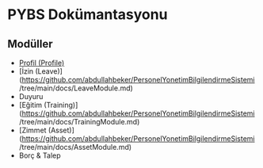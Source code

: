 # PYBS Dokümantasyonu

## Modüller

- [Profil (Profile)](https://github.com/abdullahbeker/PersonelYonetimBilgilendirmeSistemi/blob/LeaveModule/docs/LeaveModule.md)
- [İzin (Leave)](https://github.com/abdullahbeker/PersonelYonetimBilgilendirmeSistemi
/tree/main/docs/LeaveModule.md)
- Duyuru
- [Eğitim (Training)](https://github.com/abdullahbeker/PersonelYonetimBilgilendirmeSistemi
/tree/main/docs/TrainingModule.md)
- [Zimmet (Asset)](https://github.com/abdullahbeker/PersonelYonetimBilgilendirmeSistemi
/tree/main/docs/AssetModule.md)
- Borç & Talep
